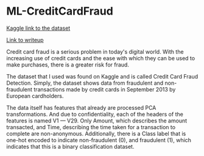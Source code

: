 # ML-CreditCardFraud

[Kaggle link to the dataset](https://www.kaggle.com/datasets/mlg-ulb/creditcardfraud)

[Link to writeup](https://github.com/kingsotn/ML-CreditCard/blob/main/kingston_writeup.pdf)

Credit card fraud is a serious problem in today's digital world. With the increasing use of credit cards and the ease with which they can be used to make purchases, there is a greater risk for fraud.

The dataset that I used was found on Kaggle and is called Credit Card Fraud Detection. Simply, the dataset shows data from fraudulent and non-fraudulent transactions made by credit cards in September 2013 by European cardholders.

The data itself has features that already are processed PCA transformations. And due to confidentiality, each of the headers of the features is named V1 — V29. Only Amount, which describes the amount transacted, and Time, describing the time taken for a transaction to complete are non-anonymous. Additionally, there is a Class label that is one-hot encoded to indicate non-fraudulent (0), and fraudulent (1), which indicates that this is a binary classification dataset.

